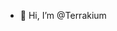 - 👋 Hi, I’m @Terrakium

<!---
Terrakium/Terrakium is a ✨ special ✨ repository because its `README.md` (this file) appears on your GitHub profile.
You can click the Preview link to take a look at your changes.
--->
